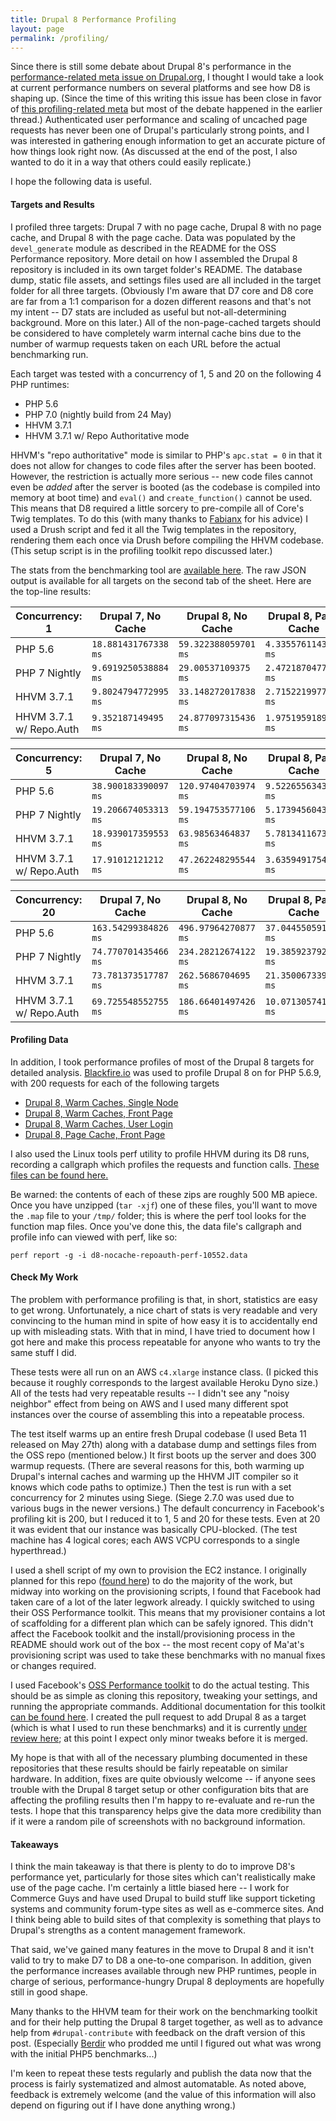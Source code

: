 ```yaml
---
title: Drupal 8 Performance Profiling
layout: page
permalink: /profiling/
---
```


Since there is still some debate about Drupal 8's performance in the [performance-related meta issue on Drupal.org](https://www.drupal.org/node/1744302), I thought I would take a look at current performance numbers on several platforms and see how D8 is shaping up. (Since the time of this writing this issue has been close in favor of [this profiling-related meta](https://www.drupal.org/node/2470679) but most of the debate happened in the earlier thread.) Authenticated user performance and scaling of uncached page requests has never been one of Drupal's particularly strong points, and I was interested in gathering enough information to get an accurate picture of how things look right now. (As discussed at the end of the post, I also wanted to do it in a way that others could easily replicate.)

I hope the following data is useful.

#### Targets and Results ####

I profiled three targets: Drupal 7 with no page cache, Drupal 8 with no page cache, and Drupal 8 with the page cache. Data was populated by the `devel_generate` module as described in the README for the OSS Performance repository. More detail on how I assembled the Drupal 8 repository is included in its own target folder's README. The database dump, static file assets, and settings files used are all included in the target folder for all three targets. (Obviously I'm aware that D7 core and D8 core are far from a 1:1 comparison for a dozen different reasons and that's not my intent -- D7 stats are included as useful but not-all-determining background. More on this later.) All of the non-page-cached targets should be considered to have completely warm internal cache bins due to the number of warmup requests taken on each URL before the actual benchmarking run.

Each target was tested with a concurrency of 1, 5 and 20 on the following 4 PHP runtimes:

- PHP 5.6
- PHP 7.0 (nightly build from 24 May)
- HHVM 3.7.1
- HHVM 3.7.1 w/ Repo Authoritative mode

HHVM's "repo authoritative" mode is similar to PHP's `apc.stat = 0` in that it does not allow for changes to code files after the server has been booted. However, the restriction is actually more serious -- new code files cannot even be *added* after the server is booted (as the codebase is compiled into memory at boot time) and `eval()` and `create_function()` cannot be used. This means that D8 required a little sorcery to pre-compile all of Core's Twig templates. To do this (with many thanks to [Fabianx](https://www.drupal.org/u/fabianx) for his advice) I used a Drush script and fed it all the Twig templates in the repository, rendering them each once via Drush before compiling the HHVM codebase. (This setup script is in the profiling toolkit repo discussed later.)

The stats from the benchmarking tool are [available here](http://tiny.cc/d8perfstats). The raw JSON output is available for all targets on the second tab of the sheet. Here are the top-line results:

| Concurrency: 1          | Drupal 7, No Cache   | Drupal 8, No Cache   | Drupal 8, Page Cache |
|-------------------------|----------------------|----------------------|----------------------|
| PHP 5.6                 | `18.881431767338 ms` | `59.322388059701 ms` | `4.3355761143817 ms` |
| PHP 7 Nightly           | `9.6919250538884 ms` | `29.00537109375 ms`  | `2.4721870477577 ms` |
| HHVM 3.7.1              | `9.8024794772995 ms` | `33.148272017838 ms` | `2.7152219977343 ms` |
| HHVM 3.7.1 w/ Repo.Auth | `9.352187149495 ms`  | `24.877097315436 ms` | `1.9751959189708 ms` |

| Concurrency: 5          | Drupal 7, No Cache   | Drupal 8, No Cache   | Drupal 8, Page Cache |
|-------------------------|----------------------|----------------------|----------------------|
| PHP 5.6                 | `38.900183390097 ms` | `120.97404703974 ms` | `9.5226556343559 ms` |
| PHP 7 Nightly           | `19.206674053313 ms` | `59.194753577106 ms` | `5.1739456043208 ms` |
| HHVM 3.7.1              | `18.939017359553 ms` | `63.98563464837 ms`  | `5.7813411673458 ms` |
| HHVM 3.7.1 w/ Repo.Auth | `17.91012121212 ms`  | `47.262248295544 ms` | `3.6359491754163 ms` |

| Concurrency: 20         | Drupal 7, No Cache   | Drupal 8, No Cache   | Drupal 8, Page Cache |
|-------------------------|----------------------|----------------------|----------------------|
| PHP 5.6                 | `163.54299384826 ms` | `496.97964270877 ms` | `37.044550591612 ms` |
| PHP 7 Nightly           | `74.770701435466 ms` | `234.28212674122 ms` | `19.385923792941 ms` |
| HHVM 3.7.1              | `73.781373517787 ms` | `262.5686704695 ms`  | `21.350067339409 ms` |
| HHVM 3.7.1 w/ Repo.Auth | `69.725548552755 ms` | `186.66401497426 ms` | `10.07130574152 ms`  |

#### Profiling Data ####

In addition, I took performance profiles of most of the Drupal 8 targets for detailed analysis. [Blackfire.io](https://blackfire.io) was used to profile Drupal 8 on for PHP 5.6.9, with 200 requests for each of the following targets

- [Drupal 8, Warm Caches, Single Node](https://blackfire.io/profiles/57b82af3-402c-448f-9c90-2a65640872f6/graph)
- [Drupal 8, Warm Caches, Front Page](https://blackfire.io/profiles/d2d4ff59-9262-4578-8a00-96dcb3af128b/graph)
- [Drupal 8, Warm Caches, User Login](https://blackfire.io/profiles/f7a96bf9-85b5-401e-9a93-b0237f9e505c/graph)
- [Drupal 8, Page Cache, Front Page](https://blackfire.io/profiles/705a6e1f-3ec4-4c06-84f4-f208b76215f5/graph)

I also used the Linux tools perf utility to profile HHVM during its D8 runs, recording a callgraph which profiles the requests and function calls. [These files can be found here.](https://paddedhelmets.s3.amazonaws.com/d8perfstats/index.html)

Be warned: the contents of each of these zips are roughly 500 MB apiece. Once you have unzipped (`tar -xjf`) one of these files, you'll want to move the `.map` file to your `/tmp/` folder; this is where the perf tool looks for the function map files. Once you've done this, the data file's callgraph and profile info can viewed with perf, like so:

```
perf report -g -i d8-nocache-repoauth-perf-10552.data
```

#### Check My Work ####

The problem with performance profiling is that, in short, statistics are easy to get wrong. Unfortunately, a nice chart of stats is very readable and very convincing to the human mind in spite of how easy it is to accidentally end up with misleading stats. With that in mind, I have tried to document how I got here and make this process repeatable for anyone who wants to try the same stuff I did.

These tests were all run on an AWS `c4.xlarge` instance class. (I picked this because it roughly corresponds to the largest available Heroku Dyno size.) All of the tests had very repeatable results -- I didn't see any "noisy neighbor" effect from being on AWS and I used many different spot instances over the course of assembling this into a repeatable process.

The test itself warms up an entire fresh Drupal codebase (I used Beta 11 released on May 27th) along with a database dump and settings files from the OSS repo (mentioned below.) It first boots up the server and does 300 warmup requests. (There are several reasons for this, both warming up Drupal's internal caches and warming up the HHVM JIT compiler so it knows which code paths to optimize.) Then the test is run with a set concurrency for 2 minutes using Siege. (Siege 2.7.0 was used due to various bugs in the newer versions.) The default concurrency in Facebook's profiling kit is 200, but I reduced it to 1, 5 and 20 for these tests. Even at 20 it was evident that our instance was basically CPU-blocked. (The test machine has 4 logical cores; each AWS VCPU corresponds to a single hyperthread.)

I used a shell script of my own to provision the EC2 instance. I originally planned for this repo ([found here](https://www.github.com/Kazanir/maat)) to do the majority of the work, but midway into working on the provisioning scripts, I found that Facebook had taken care of a lot of the later legwork already. I quickly switched to using their OSS Performance toolkit. This means that my provisioner contains a lot of scaffolding for a different plan which can be safely ignored. This didn't affect the Facebook toolkit and the install/provisioning process in the README should work out of the box -- the most recent copy of Ma'at's provisioning script was used to take these benchmarks with no manual fixes or changes required.

I used Facebook's [OSS Performance toolkit](https://www.github.com/hhvm/oss-performance) to do the actual testing. This should be as simple as cloning this repository, tweaking your settings, and running the appropriate commands. Additional documentation for this toolkit [can be found here](https://github.com/facebook/hhvm/wiki/Profiling#strobelight). I created the pull request to add Drupal 8 as a target (which is what I used to run these benchmarks) and it is currently [under review here](https://github.com/hhvm/oss-performance/pull/43); at this point I expect only minor tweaks before it is merged.

My hope is that with all of the necessary plumbing documented in these repositories that these results should be fairly repeatable on similar hardware. In addition, fixes are quite obviously welcome -- if anyone sees trouble with the Drupal 8 target setup or other configuration bits that are affecting the profiling results then I'm happy to re-evaluate and re-run the tests. I hope that this transparency helps give the data more credibility than if it were a random pile of screenshots with no background information.

#### Takeaways ####

I think the main takeaway is that there is plenty to do to improve D8's performance yet, particularly for those sites which can't realistically make use of the page cache. I'm certainly a little biased here -- I work for Commerce Guys and have used Drupal to build stuff like support ticketing systems and community forum-type sites as well as e-commerce sites. And I think being able to build sites of that complexity is something that plays to Drupal's strengths as a content management framework.

That said, we've gained many features in the move to Drupal 8 and it isn't valid to try to make D7 to D8 a one-to-one comparison. In addition, given the performance increases available through new PHP runtimes, people in charge of serious, performance-hungry Drupal 8 deployments are hopefully still in good shape.

Many thanks to the HHVM team for their work on the benchmarking toolkit and for their help putting the Drupal 8 target together, as well as to advance help from `#drupal-contribute` with feedback on the draft version of this post. (Especially [Berdir](https://www.drupal.org/u/berdir) who prodded me until I figured out what was wrong with the initial PHP5 benchmarks...)

I'm keen to repeat these tests regularly and publish the data now that the process is fairly systematized and almost automatable. As noted above, feedback is extremely welcome (and the value of this information will also depend on figuring out if I have done anything wrong.) 
